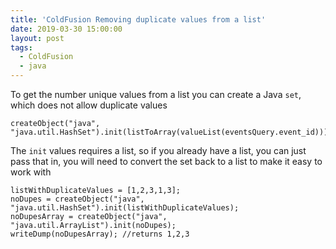 ```yaml
---
title: 'ColdFusion Removing duplicate values from a list'
date: 2019-03-30 15:00:00
layout: post
tags:
  - ColdFusion
  - java
---
```


To get the number unique values from a list you can create a Java `set`, which does not allow duplicate values

    createObject("java", "java.util.HashSet").init(listToArray(valueList(eventsQuery.event_id))).size();

The `init` values requires a list, so if you already have a list, you can just pass that in, you will need to convert the set back to a list to make it easy to work with

    listWithDuplicateValues = [1,2,3,1,3];
    noDupes = createObject("java", "java.util.HashSet").init(listWithDuplicateValues);
    noDupesArray = createObject("java", "java.util.ArrayList").init(noDupes);
    writeDump(noDupesArray); //returns 1,2,3
